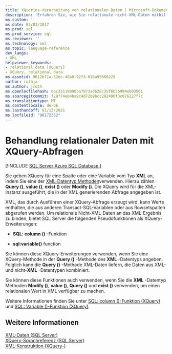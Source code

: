 ```yaml
---
title: XQueries-Verarbeitung von relationalen Daten | Microsoft-Dokumentation
description: 'Erfahren Sie, wie Sie relationale nicht-XML-Daten mithilfe der XQuery-Erweiterungen "SQL: column ()" und "SQL: Variable ()" an XML binden.'
ms.custom: ''
ms.date: 03/03/2017
ms.prod: sql
ms.prod_service: sql
ms.reviewer: ''
ms.technology: xml
ms.topic: language-reference
dev_langs:
- XML
helpviewer_keywords:
- relational data [XQuery]
- XQuery, relational data
ms.assetid: 9812b71a-52ec-48a0-92f3-016a93660229
author: rothja
ms.author: jroth
ms.openlocfilehash: 6ac32119090ba7973ad628c35f6b5b994eb03561
ms.sourcegitcommit: f29f74e04ba9c4d72b9bcc292490f3c076227f7c
ms.translationtype: MT
ms.contentlocale: de-DE
ms.lasthandoff: 01/13/2021
ms.locfileid: "98172352"
---
```

# <a name="xqueries-handling-relational-data"></a>Behandlung relationaler Daten mit XQuery-Abfragen
[!INCLUDE [SQL Server Azure SQL Database ](../includes/applies-to-version/sqlserver.md)]

  Sie geben XQuery für eine Spalte oder eine Variable vom Typ **XML** an, indem Sie eine der [XML-Datentyp Methoden](../t-sql/xml/xml-data-type-methods.md)verwenden. Hierzu zählen **Query ()**, **value ()**, **exist ()** oder **Modify ()**. Die XQuery wird für die XML-Instanz ausgeführt, die in der XML generierenden Abfrage angegeben ist.  
  
 XML, das durch Ausführen einer XQuery-Abfrage erzeugt wird, kann Werte enthalten, die aus anderen Transact-SQL-Variablen oder aus Rowsetspalten abgerufen werden. Um relationale Nicht-XML-Daten an das XML-Ergebnis zu binden, bietet SQL Server die folgenden Pseudofunktionen als XQuery-Erweiterungen:  
  
-   **SQL: column ()** -Funktion  
  
-   **sql:variable()** function  
  
 Sie können diese XQuery-Erweiterungen verwenden, wenn Sie eine XQuery-Methode in der **Query ()** -Methode des **XML** -Datentyps angeben. Folglich kann die **Query ()** -Methode XML-Daten liefern, die Daten aus XML-und nicht-**XML** -Datentypen kombiniert.  
  
 Sie können diese Funktionen auch verwenden, wenn Sie die **XML** -Datentyp Methoden **Modify ()**, **value ()**, **Query ()** und **exist ()** verwenden, um einen relationalen Wert in XML verfügbar zu machen.  
  
 Weitere Informationen finden Sie unter [SQL: column ()-Funktion (XQuery)](../xquery/xquery-extension-functions-sql-column.md) und [SQL: Variable ()-Funktion (XQuery)](../xquery/xquery-extension-functions-sql-variable.md).  
  
## <a name="see-also"></a>Weitere Informationen  
 [XML-Daten &#40;SQL Server&#41;](../relational-databases/xml/xml-data-sql-server.md)   
 [XQuery-Sprachreferenz &#40;SQL Server&#41;](../xquery/xquery-language-reference-sql-server.md)   
 [XML-Konstruktion &#40;XQuery-&#41;](../xquery/xml-construction-xquery.md)  
  
  
